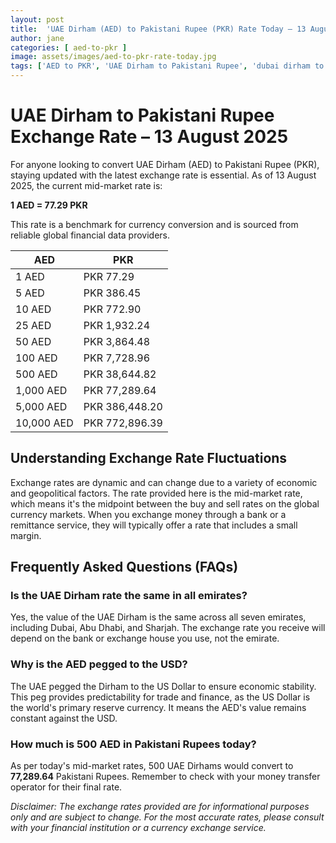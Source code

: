 ```yaml
---
layout: post
title:  'UAE Dirham (AED) to Pakistani Rupee (PKR) Rate Today – 13 August 2025'
author: jane
categories: [ aed-to-pkr ]
image: assets/images/aed-to-pkr-rate-today.jpg
tags: ['AED to PKR', 'UAE Dirham to Pakistani Rupee', 'dubai dirham to pkr', 'dirham rate in pakistan today', 'uae exchange rate pakistan']
---
```


# UAE Dirham to Pakistani Rupee Exchange Rate – 13 August 2025

For anyone looking to convert UAE Dirham (AED) to Pakistani Rupee (PKR), staying updated with the latest exchange rate is essential. As of 13 August 2025, the current mid-market rate is:

**1 AED = 77.29 PKR**

This rate is a benchmark for currency conversion and is sourced from reliable global financial data providers.

| AED | PKR |
| --- | --- |
| 1 AED | PKR 77.29 |
| 5 AED | PKR 386.45 |
| 10 AED | PKR 772.90 |
| 25 AED | PKR 1,932.24 |
| 50 AED | PKR 3,864.48 |
| 100 AED | PKR 7,728.96 |
| 500 AED | PKR 38,644.82 |
| 1,000 AED | PKR 77,289.64 |
| 5,000 AED | PKR 386,448.20 |
| 10,000 AED | PKR 772,896.39 |


## Understanding Exchange Rate Fluctuations

Exchange rates are dynamic and can change due to a variety of economic and geopolitical factors. The rate provided here is the mid-market rate, which means it's the midpoint between the buy and sell rates on the global currency markets. When you exchange money through a bank or a remittance service, they will typically offer a rate that includes a small margin.

## Frequently Asked Questions (FAQs)

### Is the UAE Dirham rate the same in all emirates?

Yes, the value of the UAE Dirham is the same across all seven emirates, including Dubai, Abu Dhabi, and Sharjah. The exchange rate you receive will depend on the bank or exchange house you use, not the emirate.

### Why is the AED pegged to the USD?

The UAE pegged the Dirham to the US Dollar to ensure economic stability. This peg provides predictability for trade and finance, as the US Dollar is the world's primary reserve currency. It means the AED's value remains constant against the USD.

### How much is 500 AED in Pakistani Rupees today?

As per today's mid-market rates, 500 UAE Dirhams would convert to **77,289.64** Pakistani Rupees. Remember to check with your money transfer operator for their final rate.



*Disclaimer: The exchange rates provided are for informational purposes only and are subject to change. For the most accurate rates, please consult with your financial institution or a currency exchange service.*
